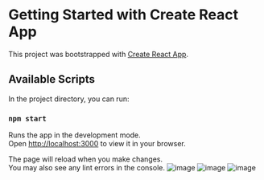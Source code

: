 # Getting Started with Create React App

This project was bootstrapped with [Create React App](https://github.com/facebook/create-react-app).

## Available Scripts

In the project directory, you can run:

### `npm start`

Runs the app in the development mode.\
Open [http://localhost:3000](http://localhost:3000) to view it in your browser.

The page will reload when you make changes.\
You may also see any lint errors in the console.
![image](https://user-images.githubusercontent.com/63698770/168495670-838e7ec1-0d46-41e1-bb47-62c71649f2c8.png)
![image](https://user-images.githubusercontent.com/63698770/168495607-03e061f5-ef95-4f8c-a7f3-4cae711ad3e8.png)
![image](https://user-images.githubusercontent.com/63698770/168495659-6de76035-f40b-4570-959d-52fa05d0f4e8.png)
